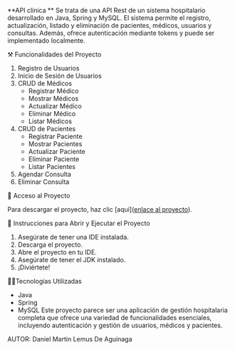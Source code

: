 
**API clínica **
Se trata de una API Rest de un sistema hospitalario desarrollado en Java, Spring y MySQL. El sistema permite el registro, actualización, listado y eliminación de pacientes, médicos, usuarios y consultas. Además, ofrece autenticación mediante tokens y puede ser implementado localmente.

⚒️ Funcionalidades del Proyecto

1. Registro de Usuarios
2. Inicio de Sesión de Usuarios
3. CRUD de Médicos
   - Registrar Médico
   - Mostrar Médicos
   - Actualizar Médico
   - Eliminar Médico
   - Listar Médicos
4. CRUD de Pacientes
   - Registrar Paciente
   - Mostrar Pacientes
   - Actualizar Paciente
   - Eliminar Paciente
   - Listar Pacientes
5. Agendar Consulta
6. Eliminar Consulta

📂 Acceso al Proyecto

Para descargar el proyecto, haz clic [aquí]([enlace al proyecto](https://github.com/Engineer-Lemus/ApiRestClinica/archive/refs/heads/master.zip)).

📜 Instrucciones para Abrir y Ejecutar el Proyecto

1. Asegúrate de tener una IDE instalada.
2. Descarga el proyecto.
3. Abre el proyecto en tu IDE.
4. Asegúrate de tener el JDK instalado.
5. ¡Diviértete!

👨‍💻Tecnologías Utilizadas

-	Java
-	Spring
-	MySQL
Este proyecto parece ser una aplicación de gestión hospitalaria completa que ofrece una variedad de funcionalidades esenciales, incluyendo autenticación y gestión de usuarios, médicos y pacientes.

AUTOR:  Daniel Martin Lemus De Aguinaga

